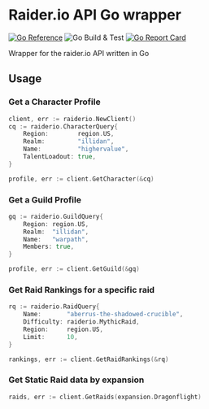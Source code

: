 # Raider.io API Go wrapper

[![Go Reference](https://pkg.go.dev/badge/github.com/tmaffia/raiderio.svg)](https://pkg.go.dev/github.com/tmaffia/raiderio)
![Go Build & Test](https://github.com/tmaffia/raiderio/actions/workflows/go.yml/badge.svg)
[![Go Report Card](https://goreportcard.com/badge/github.com/tmaffia/raiderio)](https://goreportcard.com/report/github.com/tmaffia/raiderio)

Wrapper for the raider.io API written in Go 

## Usage

### Get a Character Profile
```go
client, err := raiderio.NewClient()
cq := raiderio.CharacterQuery{
	Region:        region.US,
	Realm:         "illidan",
	Name:          "highervalue",
	TalentLoadout: true,
}

profile, err := client.GetCharacter(&cq)
```

### Get a Guild Profile
```go
gq := raiderio.GuildQuery{
	Region: region.US,
	Realm:  "illidan",
	Name:   "warpath",
	Members: true,
}

profile, err := client.GetGuild(&gq)
```

### Get Raid Rankings for a specific raid
```go
rq := raiderio.RaidQuery{
	Name: 		"aberrus-the-shadowed-crucible",
	Difficulty:	raiderio.MythicRaid,
	Region: 	region.US,
	Limit: 		10,
}

rankings, err := client.GetRaidRankings(&rq)
```

### Get Static Raid data by expansion
```go
raids, err := client.GetRaids(expansion.Dragonflight)
```
